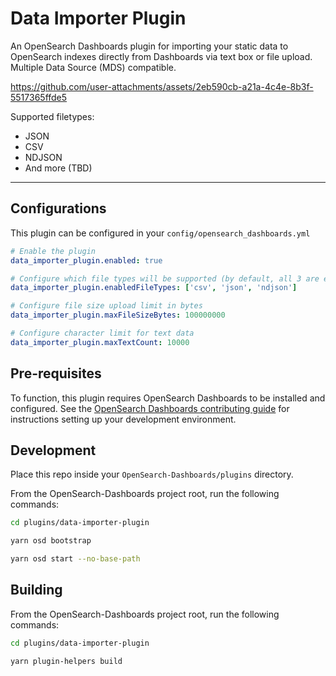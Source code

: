 # Data Importer Plugin

An OpenSearch Dashboards plugin for importing your static data to OpenSearch indexes directly from Dashboards via text box or file upload. Multiple Data Source (MDS) compatible.

https://github.com/user-attachments/assets/2eb590cb-a21a-4c4e-8b3f-5517365ffde5

Supported filetypes:

- JSON
- CSV
- NDJSON
- And more (TBD)

---

## Configurations

This plugin can be configured in your `config/opensearch_dashboards.yml`

```yaml
# Enable the plugin
data_importer_plugin.enabled: true

# Configure which file types will be supported (by default, all 3 are enabled)
data_importer_plugin.enabledFileTypes: ['csv', 'json', 'ndjson']

# Configure file size upload limit in bytes
data_importer_plugin.maxFileSizeBytes: 100000000

# Configure character limit for text data
data_importer_plugin.maxTextCount: 10000
```

## Pre-requisites
To function, this plugin requires OpenSearch Dashboards to be installed and configured. See the [OpenSearch Dashboards contributing
guide](https://github.com/opensearch-project/OpenSearch-Dashboards/blob/main/CONTRIBUTING.md) for instructions
setting up your development environment.

## Development

Place this repo inside your `OpenSearch-Dashboards/plugins` directory.

From the OpenSearch-Dashboards project root, run the following commands:
```bash
cd plugins/data-importer-plugin

yarn osd bootstrap

yarn osd start --no-base-path
```

## Building

From the OpenSearch-Dashboards project root, run the following commands:
```bash
cd plugins/data-importer-plugin

yarn plugin-helpers build
```
